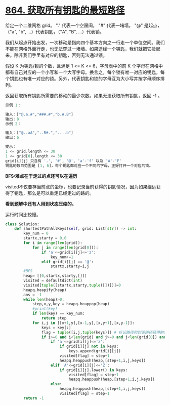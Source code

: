 # [864. 获取所有钥匙的最短路径](https://leetcode-cn.com/problems/shortest-path-to-get-all-keys/)

给定一个二维网格 grid。 "." 代表一个空房间， "#" 代表一堵墙， "@" 是起点，（"a", "b", ...）代表钥匙，（"A", "B", ...）代表锁。

我们从起点开始出发，一次移动是指向四个基本方向之一行走一个单位空间。我们不能在网格外面行走，也无法穿过一堵墙。如果途经一个钥匙，我们就把它捡起来。除非我们手里有对应的钥匙，否则无法通过锁。

假设 K 为钥匙/锁的个数，且满足 1 <= K <= 6，字母表中的前 K 个字母在网格中都有自己对应的一个小写和一个大写字母。换言之，每个锁有唯一对应的钥匙，每个钥匙也有唯一对应的锁。另外，代表钥匙和锁的字母互为大小写并按字母顺序排列。

返回获取所有钥匙所需要的移动的最少次数。如果无法获取所有钥匙，返回 -1 。

```python
示例 1：

输入：["@.a.#","###.#","b.A.B"]
输出：8
示例 2：

输入：["@..aA","..B#.","....b"]
输出：6

提示：
1 <= grid.length <= 30
1 <= grid[0].length <= 30
grid[i][j] 只含有 '.', '#', '@', 'a'-'f' 以及 'A'-'F'
钥匙的数目范围是 [1, 6]，每个钥匙都对应一个不同的字母，正好打开一个对应的锁。

```

**BFS:难点在于走过的点还可以在遍历**

visited不仅要存当前点的坐标，也要记录当前获得的钥匙情况，因为如果绕远获得了钥匙，那么是可以重走已经走过的路的。

**看到题解中还有人用到状态压缩的。**

运行时间比较慢。

```python
class Solution:
    def shortestPathAllKeys(self, grid: List[str]) -> int:
        key_num = 0
        startx,starty = 0,0
        for i in range(len(grid)):
            for j in range(len(grid[0])):
                if 'a'<=grid[i][j]<='z':
                    key_num+=1
                elif grid[i][j] == '@':
                    startx,starty=i,j
        #BFS
        heap= [[0,startx,starty,[]]]
        visited = defaultdict(int)
        visited[tuple([startx,starty,tuple([])])]=0
        heapq.heapify(heap)
        ans = -1
        while len(heap)>0:
            step,x,y,key = heapq.heappop(heap)
            #print(key)
            if len(key) == key_num:
                return step
            for i,j in [[x+1,y],[x-1,y],[x,y+1],[x,y-1]]:
                keys = key[:]
                flag = tuple([i,j,tuple(keys)]) # 标记路径和到该路径获得的钥匙的状态
                if i>=0 and i<len(grid) and j>=0 and j<len(grid[0]) and grid[i][j]!='#' and (flag not in visited or visited[flag]>step+1):
                    if 'a'<=grid[i][j]<='z':
                        if grid[i][j] not in keys:
                            keys.append(grid[i][j]) 
                        visited[flag] = step+1
                        heapq.heappush(heap,[step+1,i,j,keys])
                    elif 'A'<=grid[i][j]<='Z':
                        if grid[i][j].lower() in keys:
                            visited[flag] = step+1
                            heapq.heappush(heap,[step+1,i,j,keys])
                    else:
                        heapq.heappush(heap,[step+1,i,j,keys])
                        visited[flag] = step+1
        return -1
```

